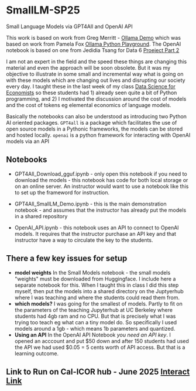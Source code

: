 # SmallLM-SP25
Small Language Models via GPT4All and OpenAI API

This work is based on work from Greg Merritt - [Ollama Demo](https://github.com/ds-modules/ollama-demo) which was based on work from Pamela Fox [Ollama Python Playground](https://github.com/pamelafox/ollama-python-playground). The OpenAI notebook is based on one from Jedidia Tsang for Data 6 [Proeject Part 2](https://github.com/data-6-berkeley/materials-fa24/blob/main/proj/project-part2.ipynb)

I am not an expert in the field and the speed these things are changing this material and even the approach will be soon obsolete. But it was my objective to illustrate in some small and incremental way what is going on with these models which are changing out lives and disrupting our society every day. I taught these in the last week of my class [Data Science for Economists](https://www.econ148.org/) so these students had 1) already seen quite a bit of Python programming, and 2) I motivated the discussion around the cost of models and the cost of tokens eg elemental economics of language models.   

Basically the notebooks can also be understood as introducing two Python AI oriented packages.  `GPT4all` is a package which facilitates the use of open source models in a Pythonic frameworks, the models can be stored and hosted locally.  `openai` is a python framework for interacting with OpenAI models via an API 

## Notebooks 
 - GPT4All_Download_gguf.ipynb - only open this notebook if you need to download the models - this notebook has code for both local storage or on an online server.  An instructor would want to use a notebook like this to set up the frameword for instruction.
   
 - GPT4All_SmallLM_Demo.ipynb - this is the main demonstration notebook - and assumes that the instructor has already put the models in a shared repository 
   
 - OpenAI_API.ipynb - this notebook uses an API to connect to OpenAI models. It requires that the instructor purchase an API key and that instructor have a way to circulate the key to the students.  


## There a few key issues for setup
- **model weights** In the Small Models notebook - the small models "weights" must be downloaded from Huggingface. I include here a separate notebook for this. When I taught this in class I did this step myself, then put the models into a shared directory on the Juptyerhub where I was teaching and where the students could read them from.
- **which models?** I was going for the smallest of models. Partly to fit on the parameters of the teaching Jupyterhub at UC Berkeley where students had 4gb ram and no CPU. But that is precisely what I was trying too teach eg what can a tiny model do. So specifically I used models around a 1gb - which means 1b parameters and quantized.
- **Using an API** In the OpenAI API Notebook *you need an API key*. I opened an acccount and put $50 down and after 150 students had used the API we had used $0.05 = 5 cents worth of API access.  But that is a learning outcome.

##  Link to Run on Cal-ICOR hub - June 2025 [Interact Link](https://jupyter.cal-icor.org/hub/user-redirect/git-pull?repo=https%3A%2F%2Fgithub.com%2Fds-modules%2FSmallLM-SP25&urlpath=lab%2Ftree%2FSmallLM-SP25%2F)
